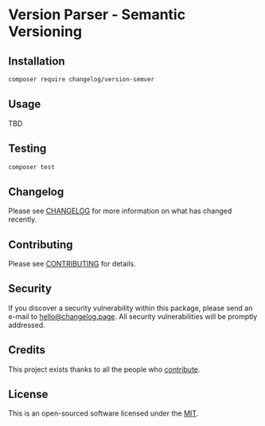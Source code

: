 # Version Parser - Semantic Versioning

## Installation

```bash
composer require changelog/version-semver
```

## Usage

TBD

## Testing

``` bash
composer test
```

## Changelog

Please see [CHANGELOG](CHANGELOG.md) for more information on what has changed recently.

## Contributing

Please see [CONTRIBUTING](CONTRIBUTING.md) for details.

## Security

If you discover a security vulnerability within this package, please send an e-mail to hello@changelog.page. All security vulnerabilities will be promptly addressed.

## Credits

This project exists thanks to all the people who [contribute](../../contributors).

## License

This is an open-sourced software licensed under the [MIT](LICENSE.md).
